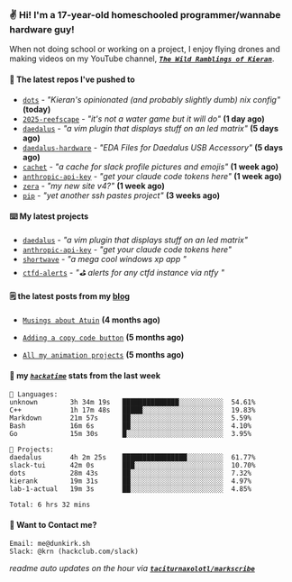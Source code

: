 ### ✌️ Hi! I'm a 17-year-old homeschooled programmer/wannabe hardware guy!

When not doing school or working on a project, I enjoy flying drones and making videos on my YouTube channel, [**_`The Wild Ramblings of Kieran`_**](https://youtube.com/@kieran.rambles).

#### 👷 The latest repos I've pushed to

- [`dots`](https://github.com/taciturnaxolotl/dots) - _"Kieran's opinionated (and probably slightly dumb) nix config"_ **(today)**
- [`2025-reefscape`](https://github.com/df1317/2025-reefscape) - _"it's not a water game but it will do"_ **(1 day ago)**
- [`daedalus`](https://github.com/taciturnaxolotl/daedalus) - _"a vim plugin that displays stuff on an led matrix"_ **(5 days ago)**
- [`daedalus-hardware`](https://github.com/geschmit/daedalus-hardware) - _"EDA Files for Daedalus USB Accessory"_ **(5 days ago)**
- [`cachet`](https://github.com/taciturnaxolotl/cachet) - _"a cache for slack profile pictures and emojis"_ **(1 week ago)**
- [`anthropic-api-key`](https://github.com/taciturnaxolotl/anthropic-api-key) - _"get your claude code tokens here"_ **(1 week ago)**
- [`zera`](https://github.com/taciturnaxolotl/zera) - _"my new site v4?"_ **(1 week ago)**
- [`pip`](https://github.com/taciturnaxolotl/pip) - _"yet another ssh pastes project"_ **(3 weeks ago)**

#### ⌨️ My latest projects

- [`daedalus`](https://github.com/taciturnaxolotl/daedalus) - _"a vim plugin that displays stuff on an led matrix"_
- [`anthropic-api-key`](https://github.com/taciturnaxolotl/anthropic-api-key) - _"get your claude code tokens here"_
- [`shortwave`](https://github.com/taciturnaxolotl/shortwave) - _"a mega cool windows xp app "_
- [`ctfd-alerts`](https://github.com/taciturnaxolotl/ctfd-alerts) - _"⛳ alerts for any ctfd instance via ntfy "_

#### 🗒️ the latest posts from my [blog](https://dunkirk.sh)

- [`Musings about Atuin`](https://dunkirk.sh/blog/atuin/) **(4 months ago)**

- [`Adding a copy code button`](https://dunkirk.sh/blog/adding-a-copy-button/) **(5 months ago)**

- [`All my animation projects`](https://dunkirk.sh/blog/my-animations/) **(5 months ago)**



#### 📡 my [_`hackatime`_](https://waka.hackclub.com) stats from the last week

```text
💾 Languages:
unknown        3h 34m 19s   ██████████████░░░░░░░░░░░  54.61%
C++            1h 17m 48s   █████░░░░░░░░░░░░░░░░░░░░  19.83%
Markdown       21m 57s      ██░░░░░░░░░░░░░░░░░░░░░░░  5.59%
Bash           16m 6s       ██░░░░░░░░░░░░░░░░░░░░░░░  4.10%
Go             15m 30s      █░░░░░░░░░░░░░░░░░░░░░░░░  3.95%

💼 Projects:
daedalus       4h 2m 25s    ████████████████░░░░░░░░░  61.77%
slack-tui      42m 0s       ███░░░░░░░░░░░░░░░░░░░░░░  10.70%
dots           28m 43s      ██░░░░░░░░░░░░░░░░░░░░░░░  7.32%
kierank        19m 31s      ██░░░░░░░░░░░░░░░░░░░░░░░  4.97%
lab-1-actual   19m 3s       ██░░░░░░░░░░░░░░░░░░░░░░░  4.85%

Total: 6 hrs 32 mins
```

#### 📮 Want to Contact me?

```text
Email: me@dunkirk.sh
Slack: @krn (hackclub.com/slack)
```

_readme auto updates on the hour via [**`taciturnaxolotl/markscribe`**](https://github.com/taciturnaxolotl/markscribe)_
